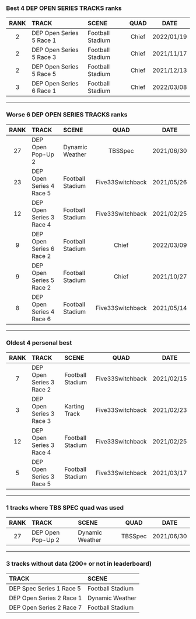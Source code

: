 ### Best 4 DEP OPEN SERIES TRACKS ranks
|RANK|TRACK|SCENE|QUAD|DATE|
|:---:|:---|:---|:---:|:---:|
|2|DEP Open Series 5 Race 1|Football Stadium|Chief|2022/01/19|
|2|DEP Open Series 5 Race 3|Football Stadium|Chief|2021/11/17|
|2|DEP Open Series 5 Race 5|Football Stadium|Chief|2021/12/13|
|3|DEP Open Series 6 Race 1|Football Stadium|Chief|2022/03/08|
---
### Worse 6 DEP OPEN SERIES TRACKS ranks
|RANK|TRACK|SCENE|QUAD|DATE|
|:---:|:---|:---|:---:|:---:|
|27|DEP Open Pop-Up 2|Dynamic Weather|TBSSpec|2021/06/30|
|23|DEP Open Series 4 Race 5|Football Stadium|Five33Switchback|2021/05/26|
|12|DEP Open Series 3 Race 4|Football Stadium|Five33Switchback|2021/02/25|
|9|DEP Open Series 6 Race 2|Football Stadium|Chief|2022/03/09|
|9|DEP Open Series 5 Race 2|Football Stadium|Chief|2021/10/27|
|8|DEP Open Series 4 Race 6|Football Stadium|Five33Switchback|2021/05/14|
---
### Oldest 4 personal best
|RANK|TRACK|SCENE|QUAD|DATE|
|:---:|:---|:---|:---:|:---:|
|7|DEP Open Series 3 Race 2|Football Stadium|Five33Switchback|2021/02/15|
|3|DEP Open Series 3 Race 3|Karting Track|Five33Switchback|2021/02/23|
|12|DEP Open Series 3 Race 4|Football Stadium|Five33Switchback|2021/02/25|
|5|DEP Open Series 3 Race 5|Football Stadium|Five33Switchback|2021/03/17|
---
### 1 tracks where TBS SPEC quad was used
|RANK|TRACK|SCENE|QUAD|DATE|
|:---:|:---|:---|:---:|:---:|
|27|DEP Open Pop-Up 2|Dynamic Weather|TBSSpec|2021/06/30|
---
### 3 tracks without data (200+ or not in leaderboard)
|TRACK|SCENE|
|:---|:---|
|DEP Spec Series 1 Race 5|Football Stadium|
|DEP Open Series 2 Race 1|Dynamic Weather|
|DEP Open Series 2 Race 7|Football Stadium|
